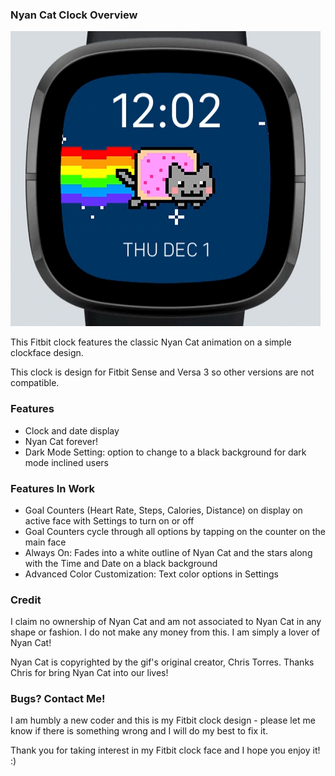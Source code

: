 ### Nyan Cat Clock Overview

![me](NyanCat-Clock.gif)

This Fitbit clock features the classic Nyan Cat animation on a simple clockface design.

This clock is design for Fitbit Sense and Versa 3 so other versions are not compatible. 

### Features 
- Clock and date display
- Nyan Cat forever!
- Dark Mode Setting: option to change to a black background for dark mode inclined users
### Features In Work

- Goal Counters (Heart Rate, Steps, Calories, Distance) on display on active face with Settings to turn on or off
- Goal Counters cycle through all options by tapping on the counter on the main face
- Always On: Fades into a white outline of Nyan Cat and the stars along with the Time and Date on a black background
- Advanced Color Customization: Text color options in Settings

### Credit

I claim no ownership of Nyan Cat and am not associated to Nyan Cat in any shape or fashion. I do not make any money from this. I am simply a lover of Nyan Cat!

Nyan Cat is copyrighted by the gif's original creator, Chris Torres. Thanks Chris for bring Nyan Cat into our lives! 

### Bugs? Contact Me!

I am humbly a new coder and this is my Fitbit clock design - please let me know if there is something wrong and I will do my best to fix it. 

Thank you for taking interest in my Fitbit clock face and I hope you enjoy it! :)

